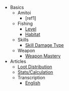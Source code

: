 <!-- _sidebar.md -->

- Basics
    - Amitoi
        - [ref1]
    - Fishing
        - [Level](fish/Level)
        - [Habitat](fish/Info)
    - Skills
        - [Skill Damage Type](skill/DamageType)
    - Weapon
        - [Weapon Mastery](weapon/mLevel)
- Articles
    - [Loot Distribution](Articles/lootdist)
    - [Stats/Calculation](Articles/stats)
    - Transcription
        - [English](Articles/transcription_output_english)